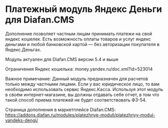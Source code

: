# Платежный модуль Яндекс Деньги для Diafan.CMS
Дополнение позволяет частным лицам принимать платежи на свой яндекс кошелек. Есть возможность оплаты товаров и услуг яндекс деньгами и любой банковской картой — без авторизации покупателя в Яндекс.Деньгах. 

Модуль актуален для Diafan.CMS версии 5.4 и выше

Ограничения Яндекс кошелька: money.yandex.ru/doc.xml?id=523014

Важное примечание: Данный модуль предназначен для расчетов только между частными лицами. Если у вас юридическое лицо, то вам необходимо использовать сервис Яндекс.Касса. Используя этот модуль в своём интернет-магазине, вы должны отдавать себе отчет, в том что такой способ приема платежей не будет соответствовать ФЗ-54.

Страница дополнения в маркетплейсе Diafan.CMS: https://addons.diafan.ru/modules/platezhnye-moduli/platezhnyy-modul-yandeks-dengi/
